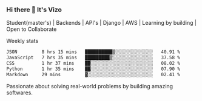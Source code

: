 ### Hi there 👋 It's Vizo

Student(master's) | Backends | API's | Django | AWS |  Learning by building | Open to Collaborate

Weekly stats
<!--START_SECTION:waka-->

```txt
JSON         8 hrs 15 mins   ██████████▒░░░░░░░░░░░░░░   40.91 %
JavaScript   7 hrs 35 mins   █████████▒░░░░░░░░░░░░░░░   37.58 %
CSS          1 hr 37 mins    ██░░░░░░░░░░░░░░░░░░░░░░░   08.02 %
Python       1 hr 35 mins    ██░░░░░░░░░░░░░░░░░░░░░░░   07.90 %
Markdown     29 mins         ▓░░░░░░░░░░░░░░░░░░░░░░░░   02.41 %
```

<!--END_SECTION:waka-->


Passionate about solving real-world problems by building amazing softwares.
